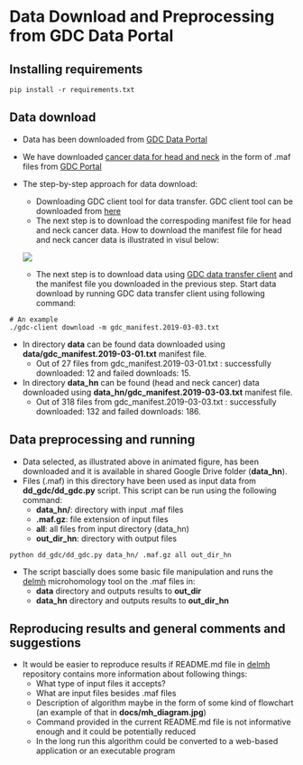 # Data Download and Preprocessing from GDC Data Portal

## Installing requirements

```
pip install -r requirements.txt
```

## Data download
- Data has been downloaded from [GDC Data Portal](https://portal.gdc.cancer.gov/)
- We have downloaded [cancer data for head and neck](https://portal.gdc.cancer.gov/exploration?filters=%7B%22op%22%3A%22and%22%2C%22content%22%3A%5B%7B%22op%22%3A%22in%22%2C%22content%22%3A%7B%22field%22%3A%22cases.primary_site%22%2C%22value%22%3A%5B%22Other%20and%20unspecified%20major%20salivary%20glands%22%2C%22Other%20and%20unspecified%20parts%20of%20tongue%22%2C%22Larynx%22%2C%22Other%20and%20ill-defined%20sites%20in%20lip%2C%20oral%20cavity%20and%20pharynx%22%2C%22Floor%20of%20mouth%22%2C%22Nasopharynx%22%2C%22Tonsil%22%2C%22Other%20and%20unspecified%20parts%20of%20mouth%22%2C%22Base%20of%20tongue%22%2C%22Gum%22%2C%22Oropharynx%22%2C%22Hypopharynx%22%2C%22Trachea%22%2C%22Palate%22%2C%22Lip%22%5D%7D%7D%5D%7D) in the form of .maf files from [GDC Portal](https://portal.gdc.cancer.gov/)
- The step-by-step approach for data download:
  - Downloading GDC client tool for data transfer. GDC client tool can be downloaded from [here](https://gdc.cancer.gov/access-data/gdc-data-transfer-tool)
  - The next step is to download the correspoding manifest file for head and neck cancer data. How to download the manifest file for head and neck cancer data is illustrated in visul below:
  
  ![](media/dd.gif)
  
  - The next step is to download data using [GDC data transfer client]() and the manifest file you downloaded in the previous step. Start data download by running GDC data transfer client using following command:
```
# An example
./gdc-client download -m gdc_manifest.2019-03-03.txt
```

- In directory __data__ can be found data downloaded using __data/gdc_manifest.2019-03-01.txt__ manifest file.
  - Out of 27 files from gdc_manifest.2019-03-01.txt : successfully downloaded: 12 and failed downloads: 15.
- In directory __data_hn__ can be found (head and neck cancer) data downloaded using __data_hn/gdc_manifest.2019-03-03.txt__ manifest file.
  - Out of 318 files from gdc_manifest.2019-03-03.txt : successfully downloaded: 132 and failed downloads: 186.
 

## Data preprocessing and running 

- Data selected, as illustrated above in animated figure, has been downloaded and it is available in shared Google Drive folder (__data_hn__). 
- Files (.maf) in this directory have been used as input data from __dd_gdc/dd_gdc.py__ script.
This script can be run using the following command:
  - __data_hn/__: directory with input .maf files
  - __.maf.gz__: file extension of input files
  - __all__: all files from input directory (data_hn)
  - __out_dir_hn__: directory with output files
```
python dd_gdc/dd_gdc.py data_hn/ .maf.gz all out_dir_hn
```
- The script bascially does some basic file manipulation and runs the [delmh](https://github.com/xqrongm/delmh) microhomology tool on the .maf files in:
  - __data__ directory and outputs results to __out_dir__
  - __data_hn__ directory and outputs results to __out_dir_hn__
  
## Reproducing results and general comments and suggestions
- It would be easier to reproduce results if README.md file in [delmh](https://github.com/xqrongm/delmh) repository contains more information about following things:
  - What type of input files it accepts?
  - What are input files besides .maf files
  - Description of algorithm maybe in the form of some kind of flowchart (an example of that in __docs/mh_diagram.jpg__)
  - Command provided in the current README.md file is not informative enough and it could be potentially reduced
  - In the long run this algorithm could be converted to a web-based application or an executable program
